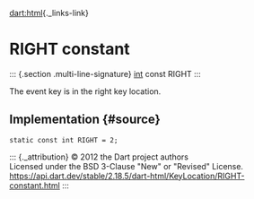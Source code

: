 [dart:html](../../dart-html/dart-html-library){._links-link}

RIGHT constant
==============

::: {.section .multi-line-signature}
[int](../../dart-core/int-class) const RIGHT
:::

The event key is in the right key location.

Implementation {#source}
--------------

``` {.language-dart data-language="dart"}
static const int RIGHT = 2;
```

::: {._attribution}
© 2012 the Dart project authors\
Licensed under the BSD 3-Clause \"New\" or \"Revised\" License.\
<https://api.dart.dev/stable/2.18.5/dart-html/KeyLocation/RIGHT-constant.html>
:::

